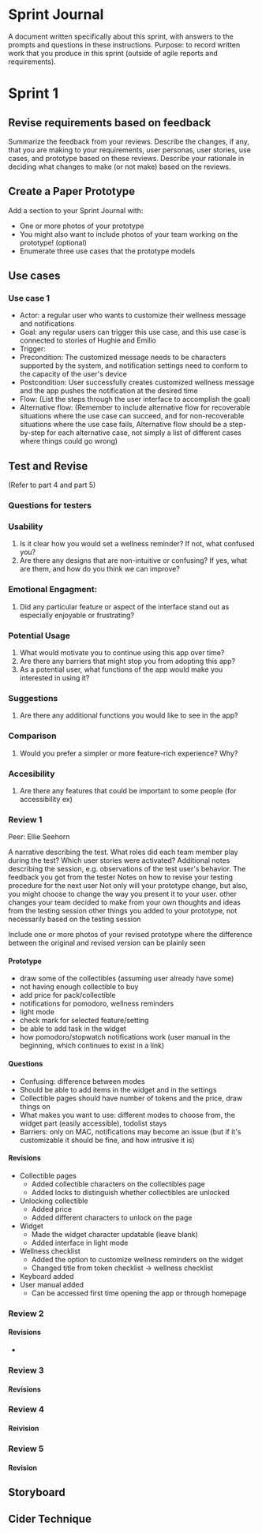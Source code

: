 # Sprint Journal
A document written specifically about this sprint, with answers to the prompts and questions in these instructions.
Purpose: to record written work that you produce in this sprint (outside of agile reports and requirements).

# Sprint 1

## Revise requirements based on feedback
Summarize the feedback from your reviews.
Describe the changes, if any, that you are making to your requirements, user personas, user stories, use cases, and prototype based on these reviews.
Describe your rationale in deciding what changes to make (or not make) based on the reviews.

## Create a Paper Prototype 
Add a section to your Sprint Journal with:
- One or more photos of your prototype
- You might also want to include photos of your team working on the prototype! (optional)
- Enumerate three use cases that the prototype models

## Use cases

### Use case 1
- Actor: a regular user who wants to customize their wellness message and notifications
- Goal: any regular users can trigger this use case, and this use case is connected to stories of Hughie and Emilio
- Trigger:
- Precondition: The customized message needs to be characters supported by the system, and notification settings need to conform to the capacity of the user's device
- Postcondition: User successfully creates customized wellness message and the app pushes the notification at the desired time
- Flow: (List the steps through the user interface to accomplish the goal)
- Alternative flow: (Remember to include alternative flow for recoverable situations where the use case can succeed, and for non-recoverable situations where the use case fails, Alternative flow should be a step-by-step for each alternative case, not simply a list of different cases where things could go wrong)


## Test and Revise

(Refer to part 4 and part 5)

### Questions for testers

### Usability
1. Is it clear how you would set a wellness reminder? If not, what confused you?
2. Are there any designs that are non-intuitive or confusing? If yes, what are them, and how do you think we can improve?

### Emotional Engagment:
1. Did any particular feature or aspect of the interface stand out as especially enjoyable or frustrating?

### Potential Usage
1. What would motivate you to continue using this app over time?
2. Are there any barriers that might stop you from adopting this app?
3. As a potential user, what functions of the app would make you interested in using it?

### Suggestions
1. Are there any additional functions you would like to see in the app?
   
### Comparison
1. Would you prefer a simpler or more feature-rich experience? Why?

### Accesibility
1. Are there any features that could be important to some people (for accessibility ex)


### Review 1
Peer: Ellie Seehorn

A narrative describing the test.
What roles did each team member play during the test?
Which user stories were activated?
Additional notes describing the session, e.g. observations of the test user's behavior.
The feedback you got from the tester
Notes on how to revise your testing procedure for the next user
Not only will your prototype change, but also, you might choose to change the way you present it to your user.
other changes your team decided to make from your own thoughts and ideas from the testing session
other things you added to your prototype, not necessarily based on the testing session

Include one or more photos of your revised prototype where the difference between the original and revised version can be plainly seen
#### Prototype
- draw some of the collectibles (assuming user already have some)
- not having enough collectible to buy
- add price for pack/collectible
- notifications for pomodoro, wellness reminders
- light mode
- check mark for selected feature/setting
- be able to add task in the widget
- how pomodoro/stopwatch notifications work (user manual in the beginning, which continues to exist in a link)

#### Questions
- Confusing: difference between modes
- Should be able to add items in the widget and in the settings
- Collectible pages should have number of tokens and the price, draw things on
- What makes you want to use: different modes to choose from, the widget part (easily accessible), todolist stays
- Barriers: only on MAC, notifications may become an issue (but if it's customizable it should be fine, and how intrusive it is)

#### Revisions
- Collectible pages
   - Added collectible characters on the collectibles page
   - Added locks to distinguish whether collectibles are unlocked
- Unlocking collectible
   - Added price
   - Added different characters to unlock on the page
- Widget
   - Made the widget character updatable (leave blank)
   - Added interface in light mode
- Wellness checklist
   - Added the option to customize wellness reminders on the widget
   - Changed title from token checklist -> wellness checklist
- Keyboard added
- User manual added
   - Can be accessed first time opening the app or through homepage

### Review 2 




#### Revisions

-
### Review 3


#### Revisions



### Review 4


#### Reivision


### Review 5


#### Revision


## Storyboard

## Cider Technique

